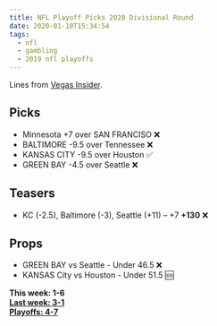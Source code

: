 ```yaml
---
title: NFL Playoff Picks 2020 Divisional Round
date: 2020-01-10T15:34:54
tags:
  - nfl
  - gambling
  - 2019 nfl playoffs
---
```


Lines from [Vegas Insider](http://www.vegasinsider.com/nfl/matchups/matchups.cfm/week/19/season/2019).

## Picks

- Minnesota +7 over SAN FRANCISO ❌
- BALTIMORE -9.5 over Tennessee ❌
- KANSAS CITY -9.5 over Houston ✅
- GREEN BAY -4.5 over Seattle ❌

## Teasers

- KC (-2.5), Baltimore (-3), Seattle (+11) – +7 **+130** ❌

## Props

- GREEN BAY vs Seattle - Under 46.5 ❌
- KANSAS City vs Houston - Under 51.5 🆘

**This week: 1-6**<br/>
**[Last week: 3-1](/articles/nfl-playoff-picks-2020-wildcard-round)**<br/>
**[Playoffs: 4-7](/tags/2019-playoffs)**

